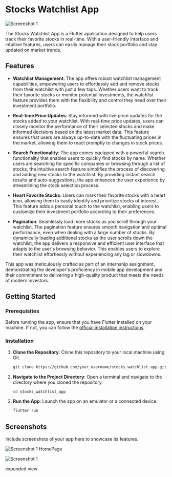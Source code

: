 
# Stocks Watchlist App

![Screenshot 1](https://github.com/mrevoke/Trade-App/blob/main/screenshots/SS_1.png)


The Stocks Watchlist App is a Flutter application designed to help users track their favorite stocks in real-time. With a user-friendly interface and intuitive features, users can easily manage their stock portfolio and stay updated on market trends.

## Features

- **Watchlist Management**: The app offers robust watchlist management capabilities, empowering users to effortlessly add and remove stocks from their watchlist with just a few taps. Whether users want to track their favorite stocks or monitor potential investments, the watchlist feature provides them with the flexibility and control they need over their investment portfolio.

- **Real-time Price Updates**: Stay informed with live price updates for the stocks added to your watchlist. With real-time price updates, users can closely monitor the performance of their selected stocks and make informed decisions based on the latest market data. This feature ensures that users are always up-to-date with the fluctuating prices in the market, allowing them to react promptly to changes in stock prices.

- **Search Functionality**: The app comes equipped with a powerful search functionality that enables users to quickly find stocks by name. Whether users are searching for specific companies or browsing through a list of stocks, the intuitive search feature simplifies the process of discovering and adding new stocks to the watchlist. By providing instant search results and auto-suggestions, the app enhances the user experience by streamlining the stock selection process.

- **Heart Favorite Stocks**: Users can mark their favorite stocks with a heart icon, allowing them to easily identify and prioritize stocks of interest. This feature adds a personal touch to the watchlist, enabling users to customize their investment portfolio according to their preferences.

- **Pagination**: Seamlessly load more stocks as you scroll through your watchlist. The pagination feature ensures smooth navigation and optimal performance, even when dealing with a large number of stocks. By dynamically loading additional stocks as the user scrolls down the watchlist, the app delivers a responsive and efficient user interface that adapts to the user's browsing behavior. This enables users to explore their watchlist effortlessly without experiencing any lag or slowdowns.

  
This app was meticulously crafted as part of an internship assignment, demonstrating the developer's proficiency in mobile app development and their commitment to delivering a high-quality product that meets the needs of modern investors.

## Getting Started

### Prerequisites

Before running the app, ensure that you have Flutter installed on your machine. If not, you can follow the [official installation instructions](https://flutter.dev/docs/get-started/install).

### Installation

1. **Clone the Repository**: Clone this repository to your local machine using Git.

   ```bash
   git clone https://github.com/your_username/stocks_watchlist_app.git
   ```

2. **Navigate to the Project Directory**: Open a terminal and navigate to the directory where you cloned the repository.

   ```bash
   cd stocks_watchlist_app
   ```

3. **Run the App**: Launch the app on an emulator or a connected device.

   ```bash
   flutter run
   ```

## Screenshots

Include screenshots of your app here to showcase its features.

![Screenshot 1](https://github.com/mrevoke/Trade-App/blob/main/screenshots/SS_1.png)
HomePage


![Screenshot 1](https://github.com/mrevoke/Trade-App/blob/main/screenshots/SS_2.png)

expanded view

